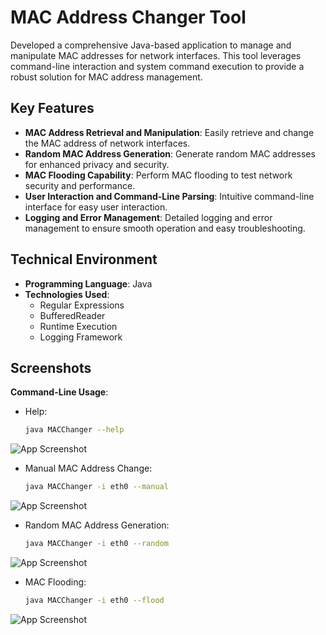 # MAC Address Changer Tool

Developed a comprehensive Java-based application to manage and manipulate MAC addresses for network interfaces. This tool leverages command-line interaction and system command execution to provide a robust solution for MAC address management.

## Key Features

- **MAC Address Retrieval and Manipulation**: Easily retrieve and change the MAC address of network interfaces.
- **Random MAC Address Generation**: Generate random MAC addresses for enhanced privacy and security.
- **MAC Flooding Capability**: Perform MAC flooding to test network security and performance.
- **User Interaction and Command-Line Parsing**: Intuitive command-line interface for easy user interaction.
- **Logging and Error Management**: Detailed logging and error management to ensure smooth operation and easy troubleshooting.

## Technical Environment

- **Programming Language**: Java
- **Technologies Used**:
  - Regular Expressions
  - BufferedReader
  - Runtime Execution
  - Logging Framework

## Screenshots

**Command-Line Usage**:
- Help:
   ```bash
   java MACChanger --help

![App Screenshot](https://github.com/vish-muskan19/MAC_Address_Changer_Tool/blob/main/MAC%20Address%20Changer%20Tool/SS/1.png?raw=true)

- Manual MAC Address Change:
   ```bash
   java MACChanger -i eth0 --manual

![App Screenshot](https://github.com/vish-muskan19/MAC_Address_Changer_Tool/blob/main/MAC%20Address%20Changer%20Tool/SS/2.png?raw=true)

- Random MAC Address Generation:
   ```bash
   java MACChanger -i eth0 --random

![App Screenshot](https://github.com/vish-muskan19/MAC_Address_Changer_Tool/blob/main/MAC%20Address%20Changer%20Tool/SS/3.png?raw=true)

- MAC Flooding:
   ```bash
   java MACChanger -i eth0 --flood

![App Screenshot](https://github.com/vish-muskan19/MAC_Address_Changer_Tool/blob/main/MAC%20Address%20Changer%20Tool/SS/4.png?raw=true)

